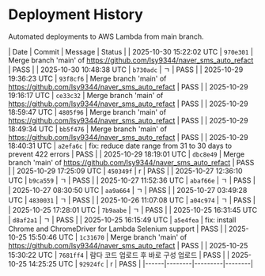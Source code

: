 # Deployment History

Automated deployments to AWS Lambda from main branch.

| Date | Commit | Message | Status |
| 2025-10-30 15:22:02 UTC | `970e301` | Merge branch 'main' of https://github.com/lsy9344/naver_sms_auto_refact | PASS |
| 2025-10-30 10:48:38 UTC | `b730adc` | ㄱ | PASS |
| 2025-10-29 19:36:23 UTC | `93f8cf6` | Merge branch 'main' of https://github.com/lsy9344/naver_sms_auto_refact | PASS |
| 2025-10-29 19:16:17 UTC | `ce33c32` | Merge branch 'main' of https://github.com/lsy9344/naver_sms_auto_refact | PASS |
| 2025-10-29 18:59:47 UTC | `4805f96` | Merge branch 'main' of https://github.com/lsy9344/naver_sms_auto_refact | PASS |
| 2025-10-29 18:49:34 UTC | `bb5f476` | Merge branch 'main' of https://github.com/lsy9344/naver_sms_auto_refact | PASS |
| 2025-10-29 18:40:31 UTC | `a2efa6c` | fix: reduce date range from 31 to 30 days to prevent 422 errors | PASS |
| 2025-10-29 18:19:01 UTC | `dbc8e49` | Merge branch 'main' of https://github.com/lsy9344/naver_sms_auto_refact | PASS |
| 2025-10-29 17:25:09 UTC | `450349f` | r | PASS |
| 2025-10-27 12:36:10 UTC | `b9ca559` | ㄱ | PASS |
| 2025-10-27 11:52:36 UTC | `abaf66e` | ㄱ | PASS |
| 2025-10-27 08:30:50 UTC | `aa9a664` | ㄱ | PASS |
| 2025-10-27 03:49:28 UTC | `4830031` | ㄱ | PASS |
| 2025-10-26 11:07:08 UTC | `a04c974` | ㄱ | PASS |
| 2025-10-25 17:28:01 UTC | `7b9aabe` | ㄱ | PASS |
| 2025-10-25 16:31:45 UTC | `d8af2a1` | ㄱ | PASS |
| 2025-10-25 16:15:49 UTC | `a5e4fea` | fix: install Chrome and ChromeDriver for Lambda Selenium support | PASS |
| 2025-10-25 15:50:46 UTC | `1c31670` | Merge branch 'main' of https://github.com/lsy9344/naver_sms_auto_refact | PASS |
| 2025-10-25 15:30:22 UTC | `7681ff4` | 람다 코드 업로드 후 바로 구성 업로드 | PASS |
| 2025-10-25 14:25:25 UTC | `92924fc` | r | PASS |
|------|--------|---------|--------|
